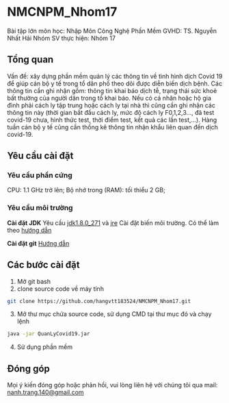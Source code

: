 # NMCNPM_Nhom17
Bài tập lớn môn học: Nhập Môn Công Nghệ Phần Mềm
GVHD: TS. Nguyễn Nhất Hải
Nhóm SV thực hiện: Nhóm 17

## Tổng quan
Vấn đề: xây dựng phần mềm quản lý các thông tin về tình hình dịch Covid 19 để giúp cán bộ y tế trong tổ dân phố theo dõi được diễn biến dịch bệnh.
Các thông tin cần ghi nhận gồm: thông tin khai báo dịch tễ, trạng thái sức khoẻ bất thường của người dân trong tổ khai báo. Nếu có cá nhân hoặc hộ gia đình phải cách ly tập trung hoặc cách ly tại nhà thì cũng cần ghi nhận các thông tin này (thời gian bắt đầu cách ly, mức độ cách ly F0,1,2,3..., đã test covid-19 chưa, hình thức test, thời điểm test, kết quả các lần test,...). 
Hàng tuần cán bộ y tế cũng cần thống kê thông tin nhận khẩu liên quan đến dịch covid-19.

## Yêu cầu cài đặt
### Yêu cầu phần cứng
CPU: 1.1 GHz trở lên; 
Bộ nhớ trong (RAM):  tối thiểu 2 GB; 

### Yêu cầu môi trường
**Cài đặt JDK**
Yêu cầu [jdk1.8.0_271](https://www.oracle.com/java/technologies/javase/javase-jdk8-downloads.html)
và [jre](https://taimienphi.vn/download-java-runtime-environment-221/8-update-271-phien-ban)
Cài đặt biến môi trường. Có thể làm theo [hướng dẫn](https://o7planning.org/vi/10377/huong-dan-cai-dat-va-cau-hinh-java)

**Cài đặt git**
[Hướng dẫn](https://o7planning.org/vi/11707/huong-dan-cai-dat-va-cau-hinh-git-tren-windows)

## Các bước cài đặt
1. Mở git bash
2. clone source code về máy tính
```bash
git clone https://github.com/hangvtt183524/NMCNPM_Nhom17.git
```
3. Mở thư mục chứa source code, sử dụng CMD tại thư mục đó và chạy lệnh
```bash
java -jar QuanLyCovid19.jar
```
4. Sử dụng phần mềm

## Đóng góp
Mọi ý kiến đóng góp hoặc phản hồi, vui lòng liên hệ với chúng tôi qua mail:
nanh.trang.140@gmail.com

